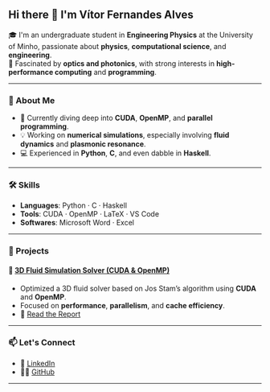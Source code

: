 ## Hi there 👋 I'm Vítor Fernandes Alves

🎓 I'm an undergraduate student in **Engineering Physics** at the University of Minho, passionate about **physics**, **computational science**, and **engineering**.  
🔬 Fascinated by **optics and photonics**, with strong interests in **high-performance computing** and **programming**.

---

### 🚀 About Me

- 🧠 Currently diving deep into **CUDA**, **OpenMP**, and **parallel programming**.
- 💡 Working on **numerical simulations**, especially involving **fluid dynamics** and **plasmonic resonance**.
- 💻 Experienced in **Python**, **C**, and even dabble in **Haskell**.

---

### 🛠️ Skills

- **Languages**: Python · C · Haskell  
- **Tools**: CUDA · OpenMP · LaTeX · VS Code  
- **Softwares**: Microsoft Word · Excel  

---

### 📌 Projects

#### 🔷 [3D Fluid Simulation Solver (CUDA & OpenMP)](https://github.com/vfalves1/3dfluid)
- Optimized a 3D fluid solver based on Jos Stam’s algorithm using **CUDA** and **OpenMP**.
- Focused on **performance**, **parallelism**, and **cache efficiency**.
- 📄 [Read the Report](https://github.com/vfalves1/3dfluid/blob/main/report.pdf)

---

### 📫 Let's Connect

- 💼 [LinkedIn](https://www.linkedin.com/in/vitor-alves-347819330/)
- 🧑‍💻 [GitHub](https://github.com/vfalves1)

---


